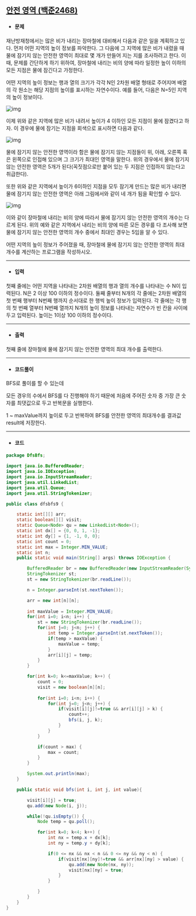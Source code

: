 ## [안전 영역 (백준2468)](https://www.acmicpc.net/problem/2468)

- #### 문제

재난방재청에서는 많은 비가 내리는 장마철에 대비해서 다음과 같은 일을 계획하고 있다. 먼저 어떤 지역의 높이 정보를 파악한다. 그 다음에 그 지역에 많은 비가 내렸을 때 물에 잠기지 않는 안전한 영역이 최대로 몇 개가 만들어 지는 지를 조사하려고 한다. 이때, 문제를 간단하게 하기 위하여, 장마철에 내리는 비의 양에 따라 일정한 높이 이하의 모든 지점은 물에 잠긴다고 가정한다.

어떤 지역의 높이 정보는 행과 열의 크기가 각각 N인 2차원 배열 형태로 주어지며 배열의 각 원소는 해당 지점의 높이를 표시하는 자연수이다. 예를 들어, 다음은 N=5인 지역의 높이 정보이다.

![img](https://onlinejudgeimages.s3-ap-northeast-1.amazonaws.com/upload/images/w1.png)

이제 위와 같은 지역에 많은 비가 내려서 높이가 4 이하인 모든 지점이 물에 잠겼다고 하자. 이 경우에 물에 잠기는 지점을 회색으로 표시하면 다음과 같다. 

![img](https://onlinejudgeimages.s3-ap-northeast-1.amazonaws.com/upload/images/w2.png)

물에 잠기지 않는 안전한 영역이라 함은 물에 잠기지 않는 지점들이 위, 아래, 오른쪽 혹은 왼쪽으로 인접해 있으며 그 크기가 최대인 영역을 말한다. 위의 경우에서 물에 잠기지 않는 안전한 영역은 5개가 된다(꼭짓점으로만 붙어 있는 두 지점은 인접하지 않는다고 취급한다). 

또한 위와 같은 지역에서 높이가 6이하인 지점을 모두 잠기게 만드는 많은 비가 내리면 물에 잠기지 않는 안전한 영역은 아래 그림에서와 같이 네 개가 됨을 확인할 수 있다. 

![img](https://onlinejudgeimages.s3-ap-northeast-1.amazonaws.com/upload/images/w4.png)

이와 같이 장마철에 내리는 비의 양에 따라서 물에 잠기지 않는 안전한 영역의 개수는 다르게 된다. 위의 예와 같은 지역에서 내리는 비의 양에 따른 모든 경우를 다 조사해 보면 물에 잠기지 않는 안전한 영역의 개수 중에서 최대인 경우는 5임을 알 수 있다. 

어떤 지역의 높이 정보가 주어졌을 때, 장마철에 물에 잠기지 않는 안전한 영역의 최대 개수를 계산하는 프로그램을 작성하시오. 

---



- #### 입력

첫째 줄에는 어떤 지역을 나타내는 2차원 배열의 행과 열의 개수를 나타내는 수 N이 입력된다. N은 2 이상 100 이하의 정수이다. 둘째 줄부터 N개의 각 줄에는 2차원 배열의 첫 번째 행부터 N번째 행까지 순서대로 한 행씩 높이 정보가 입력된다. 각 줄에는 각 행의 첫 번째 열부터 N번째 열까지 N개의 높이 정보를 나타내는 자연수가 빈 칸을 사이에 두고 입력된다. 높이는 1이상 100 이하의 정수이다.

---



- #### 출력

첫째 줄에 장마철에 물에 잠기지 않는 안전한 영역의 최대 개수를 출력한다.

---



- #### 코드풀이

BFS로 풀이를 할 수  있는데

모든 경우의 수에서 BFS를 다 진행해야 하기 때문에 처음에 주어진 숫자 중 가장 큰 숫자를 최댓값으로 두고 반복문을 실행한다.

1 ~ maxValue까지 높이로 두고 반복하여 BFS를 안전한 영역의 최대개수를 결과값 result에 저장한다.



---



- #### 코드

```java
package DfsBfs;

import java.io.BufferedReader;
import java.io.IOException;
import java.io.InputStreamReader;
import java.util.LinkedList;
import java.util.Queue;
import java.util.StringTokenizer;

public class dfsbfs9 {

	static int[][] arr;
	static boolean[][] visit;
	static Queue<Node> qu = new LinkedList<Node>();
	static int dx[] = {0, 0, 1, -1};
	static int dy[] = {1, -1, 0, 0};
	static int count = 0;
	static int max = Integer.MIN_VALUE;
	static int n;
	public static void main(String[] args) throws IOException {

		BufferedReader br = new BufferedReader(new InputStreamReader(System.in));
		StringTokenizer st;
		st = new StringTokenizer(br.readLine());

		n = Integer.parseInt(st.nextToken());

		arr = new int[n][n];
		
		int maxValue = Integer.MIN_VALUE;
		for(int i=0; i<n; i++) {
			st = new StringTokenizer(br.readLine());
			for(int j=0; j<n; j++) {
				int temp = Integer.parseInt(st.nextToken());
				if(temp > maxValue) {
					maxValue = temp;
				}
				arr[i][j] = temp; 
			}
		}

		for(int k=0; k<=maxValue; k++) {
			count = 0;
			visit = new boolean[n][n];
			
			for(int i=0; i<n; i++) {
				for(int j=0; j<n; j++) {
					if(visit[i][j]!=true && arr[i][j] > k) {
						count++;
						bfs(i, j, k);
					}
				}
			}

			if(count > max) {
				max = count;
			}
		}

		System.out.println(max);
	}

	public static void bfs(int i, int j, int value){

		visit[i][j] = true;
		qu.add(new Node(i, j));

		while(!qu.isEmpty()) {
			Node temp = qu.poll();

			for(int k=0; k<4; k++) {
				int nx = temp.x + dx[k];
				int ny = temp.y + dy[k];

				if(0 <= nx && nx < n && 0 <= ny && ny < n) {
					if(visit[nx][ny]!=true && arr[nx][ny] > value) {
						qu.add(new Node(nx, ny));
						visit[nx][ny] = true;
					}
				}

			}
		}
	}
}
```